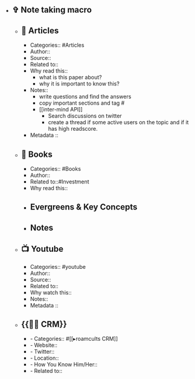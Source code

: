 - ##  ✞ Note taking macro
    - ## 📜 Articles
        - Categories:: #Articles
        - Author:: 
        - Source:: 
        - Related to::
        - Why read this::
            - what is this paper about?
            - why it is important to know this?
        - Notes::
            - write questions and find the answers
            - copy important sections and tag #
            - [[inter-mind API]]
                - Search discussions on twitter
                - create a thread if some active users on the topic and if it has high readscore.
        - Metadata ::
    - ## 📙 Books
        - Categories:: #Books
        - Author::
        - Related to::#Investment
        - Why read this::
        - ## Evergreens & Key Concepts
        - ## Notes
    - ## 📺 Youtube
        - Categories:: #youtube
        - Author:: 
        - Source::
        - Related to::
        - Why watch this:: 
        - Notes:: 
        - Metadata ::
    - ## {{👯‍♀️ CRM}}
        - - Categories:: #[[▸roamcults CRM]]
        - - Website::
        - - Twitter::
        - - Location::
        - - How You Know Him/Her::
        - - Related to::
